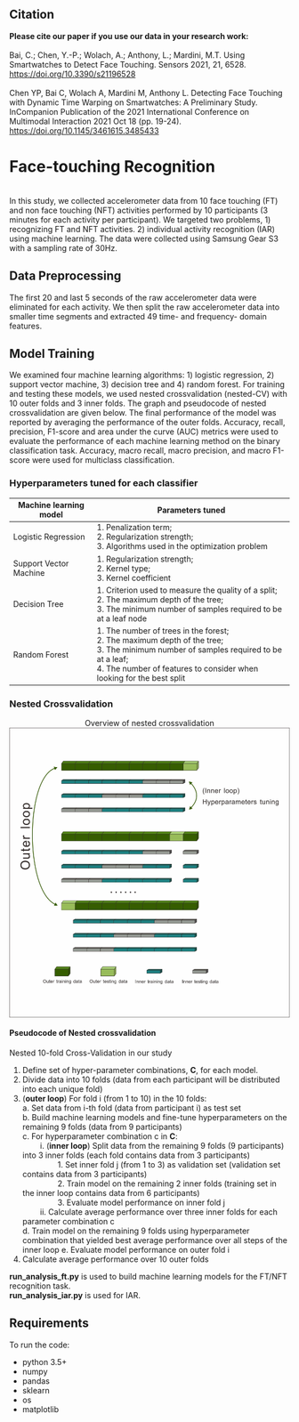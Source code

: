 ## Citation
<b>Please cite our paper if you use our data in your research work: </b><br><br>
Bai, C.; Chen, Y.-P.; Wolach, A.; Anthony, L.; Mardini, M.T. Using Smartwatches to Detect Face Touching. Sensors 2021, 21, 6528. https://doi.org/10.3390/s21196528
<br />
<br />
Chen YP, Bai C, Wolach A, Mardini M, Anthony L. Detecting Face Touching with Dynamic Time Warping on Smartwatches: A Preliminary Study. InCompanion Publication of the 2021 International Conference on Multimodal Interaction 2021 Oct 18 (pp. 19-24). https://doi.org/10.1145/3461615.3485433

# Face-touching Recognition 
<br />
In this study, we collected accelerometer data from 10 face touching (FT) and non face touching (NFT) activities performed by 10 participants (3 minutes for each activity per participant). We targeted two problems, 1) recognizing FT and NFT activities. 2) individual activity recognition (IAR) using machine learning. The data were collected using Samsung Gear S3 with a sampling rate of 30Hz. 

## Data Preprocessing
The first 20 and last 5 seconds of the raw accelerometer data were eliminated for each activity. We then split the raw accelerometer data into smaller time segments and extracted 49 time- and frequency- domain features.

## Model Training
We examined four machine learning algorithms: 1) logistic regression, 2) support vector machine, 3) decision tree and 4) random forest. For training and testing these models, we used nested crossvalidation (nested-CV) with 10 outer folds and 3 inner folds. The graph and pseudocode of nested crossvalidation are given below.
The final performance of the model was reported by averaging the performance of the outer folds. Accuracy, recall, precision, F1-score and area under the curve (AUC) metrics were used to evaluate the performance of each machine learning method on the binary classification task. Accuracy, macro recall, macro precision, and macro F1-score were used for multiclass classification.

### Hyperparameters tuned for each classifier
| Machine learning model  | Parameters tuned                                                                                                                                                                                                  |
|-------------------------|-------------------------------------------------------------------------------------------------------------------------------------------------------------------------------------------------------------------|
| Logistic Regression     | 1. Penalization term;<br>2. Regularization strength;<br>3. Algorithms used in the optimization problem                                                                                                            |
| Support Vector Machine  | 1. Regularization strength;<br>2. Kernel type;<br>3. Kernel coefficient                                                                                                                                           |
| Decision Tree           | 1. Criterion used to measure the quality of a split;<br>2. The maximum depth of the tree;<br>3. The minimum number of samples required to be at a leaf node                                                       |
| Random Forest           | 1. The number of trees in the forest;<br>2. The maximum depth of the tree;<br>3. The minimum number of samples required to be at a leaf;<br>4. The number of features to consider when looking for the best split |

### Nested Crossvalidation

<p align="center">
  Overview of nested crossvalidation
  <img align="middle" src="./other/nested-cv.jpeg" alt="nested-cv"  />
</p>

#### Pseudocode of Nested crossvalidation 
Nested 10-fold Cross-Validation in our study
1.	Define set of hyper-parameter combinations, **C**, for each model.
2.	Divide data into 10 folds (data from each participant will be distributed into each unique fold)
3.	(**outer loop**) For fold i (from 1 to 10) in the 10 folds:
    <br />
    a.	Set data from i-th fold (data from participant i) as test set
    <br />
    b.	Build machine learning models and fine-tune hyperparameters on the remaining 9 folds (data from 9 participants)
    <br />
    c.	For hyperparameter combination c in **C**:
    <br />
    &nbsp;&nbsp;&nbsp;&nbsp;&nbsp;&nbsp;&nbsp;&nbsp;i.	(**inner loop**) Split data from the remaining 9 folds (9 participants) into 3 inner folds (each fold contains data from 3 participants)
    <br />
    &nbsp;&nbsp;&nbsp;&nbsp;&nbsp;&nbsp;&nbsp;&nbsp;&nbsp;&nbsp;&nbsp;&nbsp;&nbsp;&nbsp;&nbsp;&nbsp;1.	Set inner fold j (from 1 to 3) as validation set (validation set contains data from 3 participants)
    <br />
    &nbsp;&nbsp;&nbsp;&nbsp;&nbsp;&nbsp;&nbsp;&nbsp;&nbsp;&nbsp;&nbsp;&nbsp;&nbsp;&nbsp;&nbsp;&nbsp;2.	Train model on the remaining 2 inner folds (training set in the inner loop contains data from 6 participants)
    <br />
    &nbsp;&nbsp;&nbsp;&nbsp;&nbsp;&nbsp;&nbsp;&nbsp;&nbsp;&nbsp;&nbsp;&nbsp;&nbsp;&nbsp;&nbsp;&nbsp;3.	Evaluate model performance on inner fold j
    <br />
    &nbsp;&nbsp;&nbsp;&nbsp;&nbsp;&nbsp;&nbsp;&nbsp;ii.	Calculate average performance over three inner folds for each parameter combination c
    <br />
    d.	Train model on the remaining 9 folds using hyperparameter combination that yielded best average performance over all steps of the inner loop
    e.	Evaluate model performance on outer fold i
4.	Calculate average performance over 10 outer folds

**run_analysis_ft.py** is used to build machine learning models for the FT/NFT recognition task.
<br />
**run_analysis_iar.py** is used for IAR.

## Requirements 
To run the code:
* python 3.5+
* numpy
* pandas
* sklearn
* os
* matplotlib



